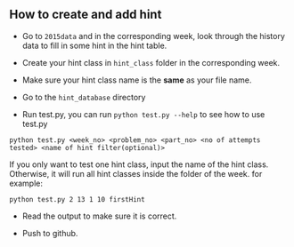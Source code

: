 ## How to create and add hint

* Go to ```2015data``` and in the corresponding week, look through the history data to fill in some hint in the hint table.

* Create your hint class in ```hint_class``` folder in the corresponding week.

* Make sure your hint class name is the **same** as your file name.

* Go to the ```hint_database``` directory

* Run test.py, you can run ```python test.py --help``` to see how to use test.py

```
python test.py <week_no> <problem_no> <part_no> <no of attempts tested> <name of hint filter(optional)>
```

If you only want to test one hint class, input the name of the hint class. Otherwise, it will run all hint classes inside the folder of the week.
for example:

```
python test.py 2 13 1 10 firstHint
```

* Read the output to make sure it is correct.

* Push to github.
